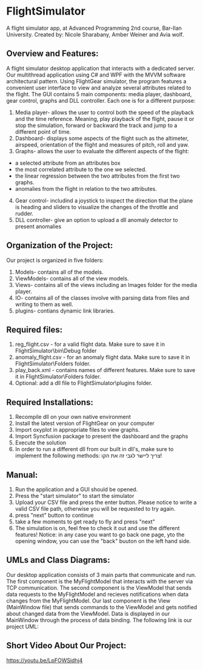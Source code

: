 # FlightSimulator
A flight simulator app, at Advanced Programming 2nd course, Bar-Ilan University.
Created by: Nicole Sharabany, Amber Weiner and Avia wolf.

## Overview and Features:
A flight simulator desktop application that interacts with a dedicated server. Our multithread application using C# and WPF with the MVVM software architectural pattern. Using FlightGear simulator, the program features a convenient user interface to view and analyze several attributes related to the flight.
 The GUI contains 5 main components: media player, dashboard, gear control, graphs and DLL controller. 
Each one is for a different purpose:
1. Media player- allows the user to control both the speed of the playback and the time reference. Meaning, play playback of the flight, pause it or stop the simulation, forward or backward the track and jump to a different point of time.
2. Dashboard- displays some aspects of the flight such as the altimeter, airspeed, orientation of the flight and measures of pitch, roll and yaw.
3. Graphs- allows the user to evaluate the different aspects of the flight:
 * a selected attribute from an attributes box
 * the most correlated attribute to the one we selected.
 * the linear regression between the two attributes from the first two graphs. 
 * anomalies from the flight in relation to the two attributes.
4. Gear control- includind a joystick to inspect the direction that the plane is heading and sliders to visualize the changes of the throttle and rudder. 
5. DLL controller- give an option to upload a dll anomaly detector to present anomalies

## Organization of the Project:
Our project is organized in five folders:
1. Models- contains all of the models.
2. ViewModels- contains all of the view models.
3. Views- contains all of the views including an Images folder for the media player.
4. IO- contains all of the classes involve with parsing data from files and writing to them as well.
5. plugins- contians dynamic link libraries.

## Required files:
1. reg_flight.csv - for a valid flight data.
Make sure to save it in FlightSimulator\bin\Debug folder
2. anomaly_flight.csv - for an anomaly flight data.
Make sure to save it in FlightSimulator\Folders folder.
4. play_back.xml - contains names of different features.
Make sure to save it in FlightSimulator\Folders folder.
6. Optional: add a dll file to FlightSimulator\plugins folder.

## Required Installations:
1. Recompile dll on your own native environment
2. Install the latest version of FlightGear on your computer
3. Import oxyplot in appropriate files to view graphs.
4. Import Syncfusion package to present the dashboard and the graphs
5. Execute the solution
6. In order to run a different dll from our built in dll's, make sure to implement the following methods:
צריך ליישר לגבי זה את הקו!

## Manual:
1. Run the application and a GUI should be opened.
2. Press the "start simulator" to start the simulator
3. Upload your CSV file and press the enter button.
Please notice to write a valid CSV file path, otherwise you will be requested to try again.
4. press "next" button to continue
5. take a few moments to get ready to fly and press "next"
6. The simulation is on, feel free to check it out and use the different features!
Notice: in any case you want to go back one page, yto the opening window, you can use the "back" buuton on the left hand side.

## UMLs and Class Diagrams:
Our desktop application consists of 3 main parts that communicate and run. The first component is the MyFlightModel that interacts with the server via TCP communication. The second component is the ViewModel that sends data requests to the MyFlightModel and recieves notifications when data changes from the MyFlightModel. Our last component is the View (MainWindow file) that sends commands to the ViewModel and gets notified about changed data from the ViewModel. Data is displayed in our MainWindow through the process of data binding. The following link is our project UML:

## Short Video About Our Project:
https://youtu.be/LpFOWSjdhj4
